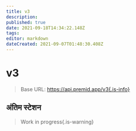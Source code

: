 ```yaml
---
title: v3
description: 
published: true
date: 2021-09-18T14:34:22.148Z
tags: 
editor: markdown
dateCreated: 2021-09-07T01:48:30.408Z
---
```


# v3

> Base URL: https://api.premid.app/v3{.is-info}


## अंतिम स्टेशन
> Work in progress{.is-warning}